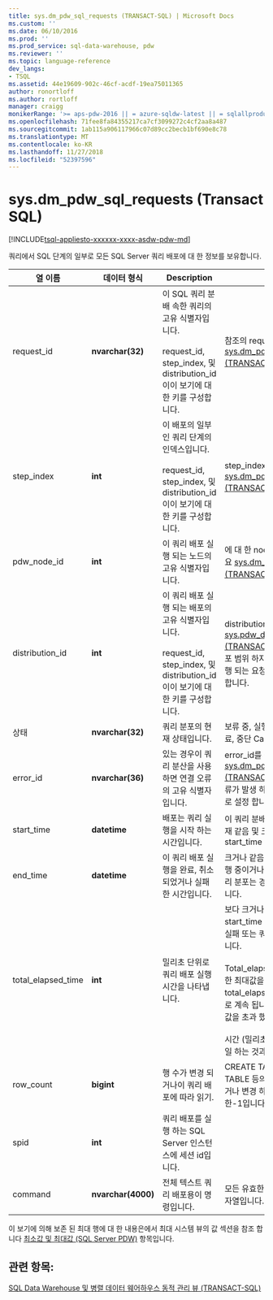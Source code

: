 ```yaml
---
title: sys.dm_pdw_sql_requests (TRANSACT-SQL) | Microsoft Docs
ms.custom: ''
ms.date: 06/10/2016
ms.prod: ''
ms.prod_service: sql-data-warehouse, pdw
ms.reviewer: ''
ms.topic: language-reference
dev_langs:
- TSQL
ms.assetid: 44e19609-902c-46cf-acdf-19ea75011365
author: ronortloff
ms.author: rortloff
manager: craigg
monikerRange: '>= aps-pdw-2016 || = azure-sqldw-latest || = sqlallproducts-allversions'
ms.openlocfilehash: 71fee8fa84355217ca7cf3099272c4cf2aa8a487
ms.sourcegitcommit: 1ab115a906117966c07d89cc2becb1bf690e8c78
ms.translationtype: MT
ms.contentlocale: ko-KR
ms.lasthandoff: 11/27/2018
ms.locfileid: "52397596"
---
```

# <a name="sysdmpdwsqlrequests-transact-sql"></a>sys.dm_pdw_sql_requests (Transact SQL)
[!INCLUDE[tsql-appliesto-xxxxxx-xxxx-asdw-pdw-md](../../includes/tsql-appliesto-xxxxxx-xxxx-asdw-pdw-md.md)]

  쿼리에서 SQL 단계의 일부로 모든 SQL Server 쿼리 배포에 대 한 정보를 보유합니다.  
  
|열 이름|데이터 형식|Description|범위|  
|-----------------|---------------|-----------------|-----------|  
|request_id|**nvarchar(32)**|이 SQL 쿼리 분배 속한 쿼리의 고유 식별자입니다.<br /><br /> request_id, step_index, 및 distribution_id이이 보기에 대 한 키를 구성합니다.|참조의 request_id [sys.dm_pdw_exec_requests &#40;TRANSACT-SQL&#41;](../../relational-databases/system-dynamic-management-views/sys-dm-pdw-exec-requests-transact-sql.md)합니다.|  
|step_index|**int**|이 배포의 일부인 쿼리 단계의 인덱스입니다.<br /><br /> request_id, step_index, 및 distribution_id이이 보기에 대 한 키를 구성합니다.|step_index를 참조 하세요 [sys.dm_pdw_request_steps &#40;TRANSACT-SQL&#41;](../../relational-databases/system-dynamic-management-views/sys-dm-pdw-request-steps-transact-sql.md)합니다.|  
|pdw_node_id|**int**|이 쿼리 배포 실행 되는 노드의 고유 식별자입니다.|에 대 한 node_id를 참조 하세요 [sys.dm_pdw_nodes &#40;TRANSACT-SQL&#41;](../../relational-databases/system-dynamic-management-views/sys-dm-pdw-nodes-transact-sql.md)합니다.|  
|distribution_id|**int**|이 쿼리 배포 실행 되는 배포의 고유 식별자입니다.<br /><br /> request_id, step_index, 및 distribution_id이이 보기에 대 한 키를 구성합니다.|distribution_id를 참조 하세요 [sys.pdw_distributions &#40;TRANSACT-SQL&#41;](../../relational-databases/system-catalog-views/sys-pdw-distributions-transact-sql.md)합니다. 배포 범위 하지 노드 범위에서 실행 되는 요청에 대 한-1로 설정 합니다.|  
|상태|**nvarchar(32)**|쿼리 분포의 현재 상태입니다.|보류 중, 실행, 실패, 취소 됨, 완료, 중단 CancelSubmitted|  
|error_id|**nvarchar(36)**|있는 경우이 쿼리 분산을 사용 하면 연결 오류의 고유 식별자입니다.|error_id를 참조 하세요 [sys.dm_pdw_errors &#40;TRANSACT-SQL&#41;](../../relational-databases/system-dynamic-management-views/sys-dm-pdw-errors-transact-sql.md)합니다. 오류가 발생 하지 않은 경우 NULL로 설정 합니다.|  
|start_time|**datetime**|배포는 쿼리 실행을 시작 하는 시간입니다.|이 쿼리 분배 속한 작은 또는 현재 같음 및 크거나 쿼리 단계의 start_time|  
|end_time|**datetime**|이 쿼리 배포 실행을 완료, 취소 되었거나 실패 한 시간입니다.|크거나 같음 시작 시간, 또는 진행 중이거나 큐에 대기 중인 쿼리 분포는 경우 NULL로 설정 합니다.|  
|total_elapsed_time|**int**|밀리초 단위로 쿼리 배포 실행 시간을 나타냅니다.|보다 크거나 0입니다. 내용의 start_time 및 end_time 완료, 실패 또는 쿼리 배포를 취소 합니다.<br /><br /> Total_elapsed_time 정수에 대 한 최대값을 초과 하면 total_elapsed_time 최대 값으로 계속 됩니다. 이 조건이 "최대 값을 초과 했습니다." 경고 생성<br /><br /> 시간 (밀리초)의 최 댓 값 24.8 일 하는 것과 같습니다.|  
|row_count|**bigint**|행 수가 변경 되거나이 쿼리 배포에 따라 읽기.|CREATE TABLE 및 DROP TABLE 등의 데이터를 반환 하거나 변경 하지 않는 작업에 대 한-1입니다.|  
|spid|**int**|쿼리 배포를 실행 하는 SQL Server 인스턴스에 세션 id입니다.||  
|command|**nvarchar(4000)**|전체 텍스트 쿼리 배포용이 명령입니다.|모든 유효한 요청 또는 쿼리 문자열입니다.|  
  
 이 보기에 의해 보존 된 최대 행에 대 한 내용은에서 최대 시스템 뷰의 값 섹션을 참조 합니다 [최소값 및 최대값 (SQL Server PDW)](https://msdn.microsoft.com/5243f018-2713-45e3-9b61-39b2a57401b9) 항목입니다.  
  
## <a name="see-also"></a>관련 항목:  
 [SQL Data Warehouse 및 병렬 데이터 웨어하우스 동적 관리 뷰 &#40;TRANSACT-SQL&#41;](../../relational-databases/system-dynamic-management-views/sql-and-parallel-data-warehouse-dynamic-management-views.md)  
  
  
